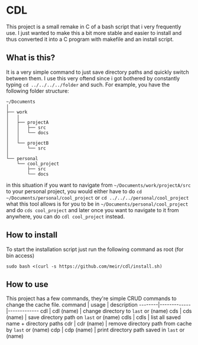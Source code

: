 # CDL

This project is a small remake in C of a bash script that i very frequently use.
I just wanted to make this a bit more stable and easier to install and thus converted it into a C program with makefile and an install script.

## What is this?

It is a very simple command to just save directory paths and quickly switch between them.
I use this very oftend since i got bothered by constantly typing `cd ../../../../folder` and such.
For example, you have the following folder structure:
```
~/Documents
│
├── work
│   │
│   ├── projectA
│   │   ├── src
│   │   └── docs
│   │
│   └── projectB
│       └── src
│
└── personal
    └── cool_project
        ├── src
        └── docs
```

in this situation if you want to navigate from `~/Documents/work/projectA/src` to your personal project, you would either have to do `cd ~/Documents/personal/cool_project` or `cd ../../../personal/cool_project`
what this tool allows is for you to be in `~/Documents/personal/cool_project` and do `cds cool_project` and later once you want to navigate to it from anywhere, you can do `cdl cool_project` instead.

## How to install

To start the installation script just run the following command as root (for bin access)
```
sudo bash <(curl -s https://github.com/meir/cdl/install.sh)
```

## How to use

This project has a few commands, they're simple CRUD commands to change the cache file.
command | usage       | description
--------|-------------|-------------
cdl     | cdl (name)  | change directory to `last` or (name)
cds     | cds (name)  | save directory path on `last` or (name)
cdls    | cdls        | list all saved name + directory paths
cdr     | cdr (name)  | remove directory path from cache by `last` or (name)
cdp     | cdp (name)  | print directory path saved in `last` or (name)
